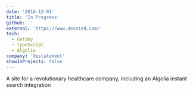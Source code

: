 ```yaml
---
date: '2018-12-01'
title: 'In Progress'
github: ''
external: 'https://www.devoted.com/'
tech:
  - Gatsby
  - TypeScript
  - Algolia
company: 'Upstatement'
showInProjects: false
---
```


A site for a revolutionary healthcare company, including an Algolia instant search integration
